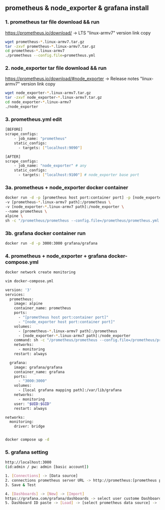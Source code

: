 ## prometheus & node_exporter & grafana install

### 1. prometheus tar file download && run

https://prometheus.io/download/ -> LTS "linux-armv7" version link copy
```bash
wget prometheus-*.linux-armv7.tar.gz
tar -zxvf prometheus-*.linux-armv7.tar.gz
cd prometheus-*.linux-armv7
./prometheus --config.file=prometheus.yml
```

### 2. node_exporter tar file download && run

https://prometheus.io/download/#node_exporter -> Release notes "linux-armv7" version link copy
```bash
wget node_exporter-*.linux-armv7.tar.gz
tar -zxvf node_exporter-*.linux-armv7.tar.gz
cd node_exporter-*.linux-armv7
./node_exporter
```

### 3. prometheus.yml edit
```bash
[BEFORE]
scrape_configs:
    - job_name: "prometheus"
    static_configs:
      - targets: ["localhost:9090"]

[AFTER]
scrape_configs:
    - job_name: "node_exporter" # any
    static_configs:
      - targets: ["localhost:9100"] # node_exporter base port
```

### 3a. prometheus + node_exporter docker container
```bash
docker run -d -p [prometheus host port:container port] -p [node_exporter host port:container port]\
-v [prometheus-*.linux-armv7 path]:/prometheus \
-v [node_exporter-*.linux-armv7 path]:/node_exporter \
--name prometheus \
alpine \
sh -c "/prometheus/prometheus --config.file=/prometheus/prometheus.yml & /node_exporter/node_exporter"
```

### 3b. grafana docker container run
```bash
docker run -d -p 3000:3000 grafana/grafana
```


### 4. prometheus + node_exporter + grafana docker-compose.yml
```bash
docker network create monitoring

vim docker-compose.yml

version: '3'
services:
  prometheus:
    image: alpine
    container_name: prometheus
    ports:
      - "[prometheus host port:container port]"
      - "[node_exporter host port:container port]"
    volumes:
      - [prometheus-*.linux-armv7 path]:/prometheus
      - [node_exporter-*.linux-armv7 path]:/node_exporter
    command: sh -c "/prometheus/prometheus --config.file=/prometheus/prometheus.yml & /node_exporter/node_exporter"
    networks:
      - monitoring
    restart: always

  grafana:
    image: grafana/grafana
    container_name: grafana
    ports:
      - "3000:3000"
    volumes:
      - [local grafana mapping path]:/var/lib/grafana
    networks:
      - monitoring
    user: "$UID:$GID"
    restart: always

networks:
  monitoring:
    driver: bridge


docker compose up -d
```

### 5. grafana setting
```bash
http://localhost:3000
(id:admin / pw: admin [basic account])

1. [Connections] -> [Data source]
2. connections prometheus server URL -> http://prometheus:[prometheus port]
3. Save & Test

4. [Dashboards] -> [New] -> [Import]
https://grafana.com/grafana/dashboards -> select user custome Dashboard templates ID copy
5. Dashboard ID paste -> [Load] -> [select prometheus data source] -> [Import]
```

